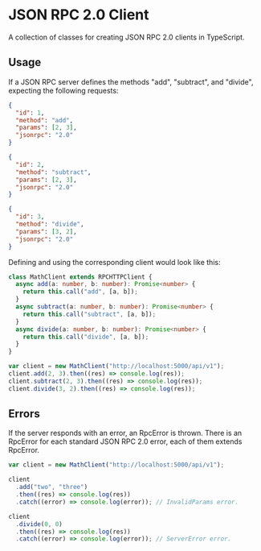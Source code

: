 # JSON RPC 2.0 Client

A collection of classes for creating JSON RPC 2.0 clients in TypeScript.

## Usage

If a JSON RPC server defines the methods "add", "subtract", and "divide", expecting the following requests:

```json
{
  "id": 1,
  "method": "add",
  "params": [2, 3],
  "jsonrpc": "2.0"
}

{
  "id": 2,
  "method": "subtract",
  "params": [2, 3],
  "jsonrpc": "2.0"
}

{
  "id": 3,
  "method": "divide",
  "params": [3, 2],
  "jsonrpc": "2.0"
}
```

Defining and using the corresponding client would look like this:

```typescript
class MathClient extends RPCHTTPClient {
  async add(a: number, b: number): Promise<number> {
    return this.call("add", [a, b]);
  }
  async subtract(a: number, b: number): Promise<number> {
    return this.call("subtract", [a, b]);
  }
  async divide(a: number, b: number): Promise<number> {
    return this.call("divide", [a, b]);
  }
}

var client = new MathClient("http://localhost:5000/api/v1");
client.add(2, 3).then((res) => console.log(res));
client.subtract(2, 3).then((res) => console.log(res));
client.divide(3, 2).then((res) => console.log(res));
```

## Errors

If the server responds with an error, an RpcError is thrown.
There is an RpcError for each standard JSON RPC 2.0 error, each of them extends RpcError.

```typescript
var client = new MathClient("http://localhost:5000/api/v1");

client
  .add("two", "three")
  .then((res) => console.log(res))
  .catch((error) => console.log(error)); // InvalidParams error.

client
  .divide(0, 0)
  .then((res) => console.log(res))
  .catch((error) => console.log(error)); // ServerError error.
```
